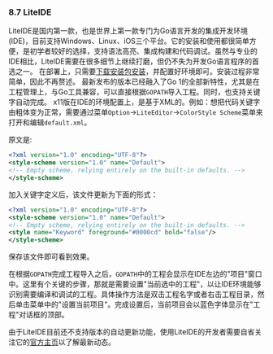 ### 8.7 LiteIDE
LiteIDE是国内第一款，也是世界上第一款专门为Go语言开发的集成开发环境(IDE)，目前支持Windows、Linux、iOS三个平台。它的安装和使用都很简单方便，是初学者较好的选择，支持语法高亮、集成构建和代码调试。虽然与专业的IDE相比，LiteIDE需要在很多细节上继续打磨，但仍不失为开发Go语言程序的首选之一。
在部署上，只需要[下载安装包安装](http://code.google.com/p/golangide/downloads/list)，并配置好环境即可。安装过程非常简单，因此不再赘述。
最新发布的版本已经融入了Go 1的全部新特性，尤其是在工程管理上，与Go工具兼容，可以直接根据`GOPATH`导入工程。同时，也支持关键字自动完成。
x11版在IDE的环境配置上，是基于XML的。例如：想把代码关键字由粗体变为正常，需要通过菜单`Option`->`LiteEditor`->`ColorStyle Scheme`菜单来打开和编辑`default.xml`。

原文是:
```xml
<?xml version="1.0" encoding="UTF-8"?>
<style-scheme version="1.0" name="Default">
<!-- Empty scheme, relying entirely on the built-in defaults. -->
</style-scheme>
```
加入关键字定义后，该文件更新为下面的形式：
```xml
<?xml version="1.0" encoding="UTF-8"?>
<style-scheme version="1.0" name="Default">
<!-- Empty scheme, relying entirely on the built-in defaults. -->
<style name="Keyword" foreground="#0000cd" bold="false"/>
</style-scheme>
```
保存该文件即可看到效果。

在根据`GOPATH`完成工程导入之后，`GOPATH`中的工程会显示在IDE左边的"项目"窗口中。这里有个关键的步骤，那就是需要设置"当前选中的工程"，以让IDE环境能够识别需要编译和调试的工程。具体操作方法是双击工程名字或者右击工程目录，然后单击菜单中的"设置当前项目"。完成设置后，当前项目会以蓝色字体显示在"工程"对话框的顶部。

由于LiteIDE目前还不支持版本的自动更新功能，使用LiteIDE的开发者需要自省关注它的[官方主页](http://code.google.com/p/golangide/)以了解最新动态。